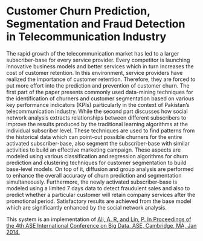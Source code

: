 # Customer Churn Prediction, Segmentation and Fraud Detection in Telecommunication Industry

The rapid growth of the telecommunication market has led to a larger subscriber-base for every service provider. Every competitor is launching innovative business models and better services which in turn increases the cost of customer retention. In this environment, service providers have realized the importance of customer retention. Therefore, they are forced to put more effort into the prediction and prevention of customer churn. The first part of the paper presents commonly used data-mining techniques for the identification of churners and customer segmentation based on various key performance indicators (KPIs) particularly in the context of Pakistan’s telecommunication industry. While the second part discusses how social network analysis extracts relationships between different subscribers to improve the results produced by the traditional learning algorithms at the individual subscriber level. These techniques are used to find patterns from the historical data which can point-out possible churners for the entire activated subscriber-base, also segment the subscriber-base with similar activities to build an effective marketing campaign. These aspects are modeled using various classification and regression algorithms for churn prediction and clustering techniques for customer segmentation to build base-level models. On top of it, diffusion and group analysis are performed to enhance the overall accuracy of churn prediction and segmentation simultaneously. Furthermore, the newly activated subscriber-base is modeled using a limited 7 days data to detect fraudulent sales and also to predict whether a particular customer will retain company services after the promotional period. Satisfactory results are achieved from the base model which are significantly enhanced by the social network analysis.

This system is an implementation of 
<a href="https://www.researchgate.net/publication/304822719_Customer_Churn_Prediction_Segmentation_and_Fraud_Detection_in_Telecommunication_Industry">Ali, A. R, and Lin, P. In Proceedings of the 4th ASE International Conference on Big Data, ASE, Cambridge, MA, Jan 2014. </a>